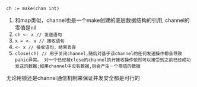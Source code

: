 `ch := make(chan int)`
1. 和map类似，channel也是一个make创建的底层数据结构的引用, channel的零值是nil
2. `ch <- x // 发送语句`
3. `x = <- x // 接收语句`
4. `<- x // 接收语句，结果丢弃`
5. `close(ch) // 用于关闭channel,随后对基于该channel的任何发送操作都会导致panic异常。
对一个已经被close的channel执行接收操作依然可以接受到之前已经成功发送的数据;如果channel中没有数据,则会产生一个零值的数据`

无论用锁还是channel通信机制来保证并发安全都是可行的
